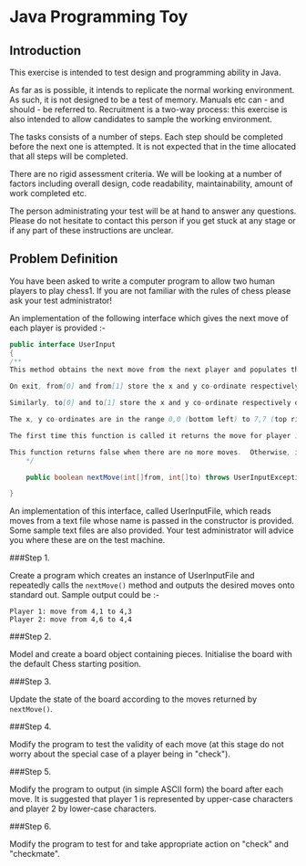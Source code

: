 # Java Programming Toy

## Introduction

This exercise is intended to test design and programming ability in Java.

As far as is possible, it intends to replicate the normal working environment.
As such, it is not designed to be a test of memory.
Manuals etc can - and should -  be referred to.
Recruitment is a two-way process: this exercise is also intended to allow
candidates to sample the working environment.

The tasks consists of a number of steps.
Each step should be completed before the next one is attempted.
It is not expected that in the time allocated that all steps will be completed.

There are no rigid assessment criteria.
We will be looking at a number of factors including overall design,
code readability, maintainability, amount of work completed etc.

The person administrating your test will be at hand to answer any questions.
Please do not hesitate to contact this person if you get stuck at any stage
or if any part of  these instructions are unclear.

## Problem Definition

You have been asked to write a computer program to allow two human players
to play chess1.
If you are not familiar with the rules of chess please ask your test
administrator!

An implementation of the following interface which gives the next move
of each player is provided :-

```java
public interface UserInput
{
/**
This method obtains the next move from the next player and populates the from[] and to[] arrays accordingly.  These arrays should be of length at least 2.

On exit, from[0] and from[1] store the x and y co-ordinate respectively of the piece to be moved.

Similarly, to[0] and to[1] store the x and y co-ordinate respectively of the destination location.

The x, y co-ordinates are in the range 0,0 (bottom left) to 7,7 (top right).  The same co-ordinate system is used for both players.

The first time this function is called it returns the move for player 1 (whose  pieces occupy the positions 0,0 to 7,1).  It then returns moves for alternating players.

This function returns false when there are no more moves.  Otherwise, it returns true.
	*/

	public boolean nextMove(int[]from, int[]to) throws UserInputException;

}
```

An implementation of this interface, called UserInputFile,
which reads moves from a text file whose name is passed in the constructor
is provided.  Some sample text files are also provided.
Your test administrator will advice you where these are on the test machine.

###Step 1.

Create a program which creates an instance of UserInputFile and
repeatedly calls the `nextMove()` method and outputs the desired moves
onto standard out.  Sample output could be :-

  	Player 1: move from 4,1 to 4,3
  	Player 2: move from 4,6 to 4,4

###Step 2.

Model and create a board object containing pieces.
Initialise the board with the default Chess starting position.

###Step 3.

Update the state of the board according to the moves returned by `nextMove()`.

###Step 4.

Modify the program to test the validity of each move
(at this stage do not worry about the special case of a player being
in "check").

###Step 5.

Modify the program to output (in simple ASCII form) the board after each move.  It is suggested that player 1 is represented by upper-case characters and player 2 by lower-case characters.

###Step 6.

Modify the program to test for and take appropriate action on
"check" and "checkmate".


